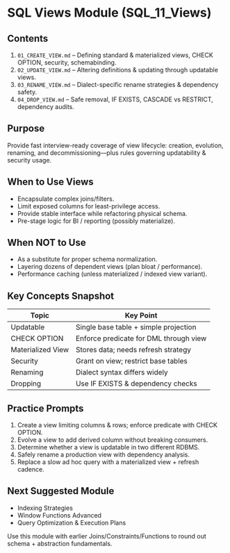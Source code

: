 # SQL Views Module (SQL_11_Views)

## Contents
1. `01_CREATE_VIEW.md` – Defining standard & materialized views, CHECK OPTION, security, schemabinding.
2. `02_UPDATE_VIEW.md` – Altering definitions & updating through updatable views.
3. `03_RENAME_VIEW.md` – Dialect-specific rename strategies & dependency safety.
4. `04_DROP_VIEW.md` – Safe removal, IF EXISTS, CASCADE vs RESTRICT, dependency audits.

## Purpose
Provide fast interview-ready coverage of view lifecycle: creation, evolution, renaming, and decommissioning—plus rules governing updatability & security usage.

## When to Use Views
- Encapsulate complex joins/filters.
- Limit exposed columns for least-privilege access.
- Provide stable interface while refactoring physical schema.
- Pre-stage logic for BI / reporting (possibly materialize).

## When NOT to Use
- As a substitute for proper schema normalization.
- Layering dozens of dependent views (plan bloat / performance).
- Performance caching (unless materialized / indexed view variant).

## Key Concepts Snapshot
| Topic | Key Point |
|-------|-----------|
| Updatable | Single base table + simple projection |
| CHECK OPTION | Enforce predicate for DML through view |
| Materialized View | Stores data; needs refresh strategy |
| Security | Grant on view; restrict base tables |
| Renaming | Dialect syntax differs widely |
| Dropping | Use IF EXISTS & dependency checks |

## Practice Prompts
1. Create a view limiting columns & rows; enforce predicate with CHECK OPTION.
2. Evolve a view to add derived column without breaking consumers.
3. Determine whether a view is updatable in two different RDBMS.
4. Safely rename a production view with dependency analysis.
5. Replace a slow ad hoc query with a materialized view + refresh cadence.

## Next Suggested Module
- Indexing Strategies
- Window Functions Advanced
- Query Optimization & Execution Plans

Use this module with earlier Joins/Constraints/Functions to round out schema + abstraction fundamentals.
